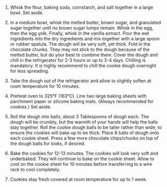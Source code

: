 1. Whisk the flour, baking soda, cornstarch, and salt together in a large bowl. Set aside.

2. In a medium bowl, whisk the melted butter, brown sugar, and granulated sugar together until no brown sugar lumps remain. Whisk in the egg, then the egg yolk. Finally, whisk in the vanilla extract. Pour the wet ingredients into the dry ingredients and mix together with a large spoon or rubber spatula. The dough will be very soft, yet thick. Fold in the chocolate chunks. They may not stick to the dough because of the melted butter, but do your best to combine them. Cover the dough and chill in the refrigerator for 2-3 hours or up to 3-4 days. Chilling is mandatory. It is highly recommend to chill the cookie dough overnight for less spreading.

3. Take the dough out of the refrigerator and allow to slightly soften at room temperature for 10 minutes.

4. Preheat oven to 325°F (163°C). Line two large baking sheets with parchment paper or silicone baking mats. (Always recommended for cookies.) Set aside.

5. Roll the dough into balls, about 3 Tablespoons of dough each. The dough will be crumbly, but the warmth of your hands will help the balls stay together. Roll the cookie dough balls to be taller rather than wide, to ensure the cookies will bake up to be thick. Place 8 balls of dough onto each cookie sheet. Press a few more chocolate chips/chunks on top of the dough balls for looks, if desired.

6. Bake the cookies for 12-13 minutes. The cookies will look very soft and underbaked. They will continue to bake on the cookie sheet. Allow to cool on the cookie sheet for 10 minutes before transferring to a wire rack to cool completely.

7. Cookies stay fresh covered at room temperature for up to 1 week.